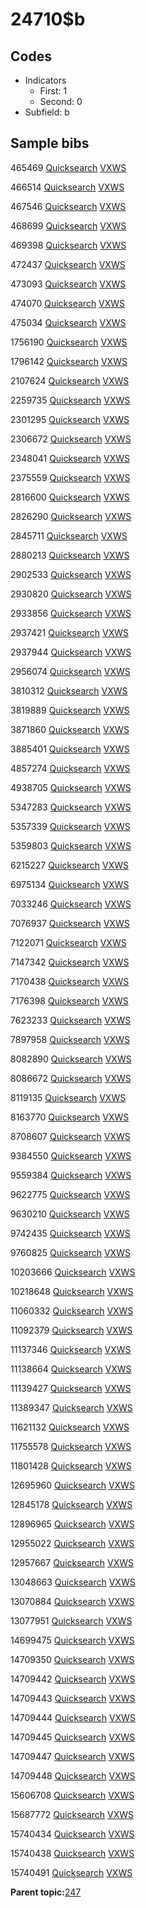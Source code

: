 # 24710$b

## Codes

-   Indicators
    -   First: 1
    -   Second: 0
-   Subfield: b

## Sample bibs

465469 [Quicksearch](https://search.library.yale.edu/catalog/465469) [VXWS](http://prodorbis.library.yale.edu:7014/vxws/GetHoldingsService?bibId=465469)

466514 [Quicksearch](https://search.library.yale.edu/catalog/466514) [VXWS](http://prodorbis.library.yale.edu:7014/vxws/GetHoldingsService?bibId=466514)

467546 [Quicksearch](https://search.library.yale.edu/catalog/467546) [VXWS](http://prodorbis.library.yale.edu:7014/vxws/GetHoldingsService?bibId=467546)

468699 [Quicksearch](https://search.library.yale.edu/catalog/468699) [VXWS](http://prodorbis.library.yale.edu:7014/vxws/GetHoldingsService?bibId=468699)

469398 [Quicksearch](https://search.library.yale.edu/catalog/469398) [VXWS](http://prodorbis.library.yale.edu:7014/vxws/GetHoldingsService?bibId=469398)

472437 [Quicksearch](https://search.library.yale.edu/catalog/472437) [VXWS](http://prodorbis.library.yale.edu:7014/vxws/GetHoldingsService?bibId=472437)

473093 [Quicksearch](https://search.library.yale.edu/catalog/473093) [VXWS](http://prodorbis.library.yale.edu:7014/vxws/GetHoldingsService?bibId=473093)

474070 [Quicksearch](https://search.library.yale.edu/catalog/474070) [VXWS](http://prodorbis.library.yale.edu:7014/vxws/GetHoldingsService?bibId=474070)

475034 [Quicksearch](https://search.library.yale.edu/catalog/475034) [VXWS](http://prodorbis.library.yale.edu:7014/vxws/GetHoldingsService?bibId=475034)

1756190 [Quicksearch](https://search.library.yale.edu/catalog/1756190) [VXWS](http://prodorbis.library.yale.edu:7014/vxws/GetHoldingsService?bibId=1756190)

1796142 [Quicksearch](https://search.library.yale.edu/catalog/1796142) [VXWS](http://prodorbis.library.yale.edu:7014/vxws/GetHoldingsService?bibId=1796142)

2107624 [Quicksearch](https://search.library.yale.edu/catalog/2107624) [VXWS](http://prodorbis.library.yale.edu:7014/vxws/GetHoldingsService?bibId=2107624)

2259735 [Quicksearch](https://search.library.yale.edu/catalog/2259735) [VXWS](http://prodorbis.library.yale.edu:7014/vxws/GetHoldingsService?bibId=2259735)

2301295 [Quicksearch](https://search.library.yale.edu/catalog/2301295) [VXWS](http://prodorbis.library.yale.edu:7014/vxws/GetHoldingsService?bibId=2301295)

2306672 [Quicksearch](https://search.library.yale.edu/catalog/2306672) [VXWS](http://prodorbis.library.yale.edu:7014/vxws/GetHoldingsService?bibId=2306672)

2348041 [Quicksearch](https://search.library.yale.edu/catalog/2348041) [VXWS](http://prodorbis.library.yale.edu:7014/vxws/GetHoldingsService?bibId=2348041)

2375559 [Quicksearch](https://search.library.yale.edu/catalog/2375559) [VXWS](http://prodorbis.library.yale.edu:7014/vxws/GetHoldingsService?bibId=2375559)

2816600 [Quicksearch](https://search.library.yale.edu/catalog/2816600) [VXWS](http://prodorbis.library.yale.edu:7014/vxws/GetHoldingsService?bibId=2816600)

2826290 [Quicksearch](https://search.library.yale.edu/catalog/2826290) [VXWS](http://prodorbis.library.yale.edu:7014/vxws/GetHoldingsService?bibId=2826290)

2845711 [Quicksearch](https://search.library.yale.edu/catalog/2845711) [VXWS](http://prodorbis.library.yale.edu:7014/vxws/GetHoldingsService?bibId=2845711)

2880213 [Quicksearch](https://search.library.yale.edu/catalog/2880213) [VXWS](http://prodorbis.library.yale.edu:7014/vxws/GetHoldingsService?bibId=2880213)

2902533 [Quicksearch](https://search.library.yale.edu/catalog/2902533) [VXWS](http://prodorbis.library.yale.edu:7014/vxws/GetHoldingsService?bibId=2902533)

2930820 [Quicksearch](https://search.library.yale.edu/catalog/2930820) [VXWS](http://prodorbis.library.yale.edu:7014/vxws/GetHoldingsService?bibId=2930820)

2933856 [Quicksearch](https://search.library.yale.edu/catalog/2933856) [VXWS](http://prodorbis.library.yale.edu:7014/vxws/GetHoldingsService?bibId=2933856)

2937421 [Quicksearch](https://search.library.yale.edu/catalog/2937421) [VXWS](http://prodorbis.library.yale.edu:7014/vxws/GetHoldingsService?bibId=2937421)

2937944 [Quicksearch](https://search.library.yale.edu/catalog/2937944) [VXWS](http://prodorbis.library.yale.edu:7014/vxws/GetHoldingsService?bibId=2937944)

2956074 [Quicksearch](https://search.library.yale.edu/catalog/2956074) [VXWS](http://prodorbis.library.yale.edu:7014/vxws/GetHoldingsService?bibId=2956074)

3810312 [Quicksearch](https://search.library.yale.edu/catalog/3810312) [VXWS](http://prodorbis.library.yale.edu:7014/vxws/GetHoldingsService?bibId=3810312)

3819889 [Quicksearch](https://search.library.yale.edu/catalog/3819889) [VXWS](http://prodorbis.library.yale.edu:7014/vxws/GetHoldingsService?bibId=3819889)

3871860 [Quicksearch](https://search.library.yale.edu/catalog/3871860) [VXWS](http://prodorbis.library.yale.edu:7014/vxws/GetHoldingsService?bibId=3871860)

3885401 [Quicksearch](https://search.library.yale.edu/catalog/3885401) [VXWS](http://prodorbis.library.yale.edu:7014/vxws/GetHoldingsService?bibId=3885401)

4857274 [Quicksearch](https://search.library.yale.edu/catalog/4857274) [VXWS](http://prodorbis.library.yale.edu:7014/vxws/GetHoldingsService?bibId=4857274)

4938705 [Quicksearch](https://search.library.yale.edu/catalog/4938705) [VXWS](http://prodorbis.library.yale.edu:7014/vxws/GetHoldingsService?bibId=4938705)

5347283 [Quicksearch](https://search.library.yale.edu/catalog/5347283) [VXWS](http://prodorbis.library.yale.edu:7014/vxws/GetHoldingsService?bibId=5347283)

5357339 [Quicksearch](https://search.library.yale.edu/catalog/5357339) [VXWS](http://prodorbis.library.yale.edu:7014/vxws/GetHoldingsService?bibId=5357339)

5359803 [Quicksearch](https://search.library.yale.edu/catalog/5359803) [VXWS](http://prodorbis.library.yale.edu:7014/vxws/GetHoldingsService?bibId=5359803)

6215227 [Quicksearch](https://search.library.yale.edu/catalog/6215227) [VXWS](http://prodorbis.library.yale.edu:7014/vxws/GetHoldingsService?bibId=6215227)

6975134 [Quicksearch](https://search.library.yale.edu/catalog/6975134) [VXWS](http://prodorbis.library.yale.edu:7014/vxws/GetHoldingsService?bibId=6975134)

7033246 [Quicksearch](https://search.library.yale.edu/catalog/7033246) [VXWS](http://prodorbis.library.yale.edu:7014/vxws/GetHoldingsService?bibId=7033246)

7076937 [Quicksearch](https://search.library.yale.edu/catalog/7076937) [VXWS](http://prodorbis.library.yale.edu:7014/vxws/GetHoldingsService?bibId=7076937)

7122071 [Quicksearch](https://search.library.yale.edu/catalog/7122071) [VXWS](http://prodorbis.library.yale.edu:7014/vxws/GetHoldingsService?bibId=7122071)

7147342 [Quicksearch](https://search.library.yale.edu/catalog/7147342) [VXWS](http://prodorbis.library.yale.edu:7014/vxws/GetHoldingsService?bibId=7147342)

7170438 [Quicksearch](https://search.library.yale.edu/catalog/7170438) [VXWS](http://prodorbis.library.yale.edu:7014/vxws/GetHoldingsService?bibId=7170438)

7176398 [Quicksearch](https://search.library.yale.edu/catalog/7176398) [VXWS](http://prodorbis.library.yale.edu:7014/vxws/GetHoldingsService?bibId=7176398)

7623233 [Quicksearch](https://search.library.yale.edu/catalog/7623233) [VXWS](http://prodorbis.library.yale.edu:7014/vxws/GetHoldingsService?bibId=7623233)

7897958 [Quicksearch](https://search.library.yale.edu/catalog/7897958) [VXWS](http://prodorbis.library.yale.edu:7014/vxws/GetHoldingsService?bibId=7897958)

8082890 [Quicksearch](https://search.library.yale.edu/catalog/8082890) [VXWS](http://prodorbis.library.yale.edu:7014/vxws/GetHoldingsService?bibId=8082890)

8086672 [Quicksearch](https://search.library.yale.edu/catalog/8086672) [VXWS](http://prodorbis.library.yale.edu:7014/vxws/GetHoldingsService?bibId=8086672)

8119135 [Quicksearch](https://search.library.yale.edu/catalog/8119135) [VXWS](http://prodorbis.library.yale.edu:7014/vxws/GetHoldingsService?bibId=8119135)

8163770 [Quicksearch](https://search.library.yale.edu/catalog/8163770) [VXWS](http://prodorbis.library.yale.edu:7014/vxws/GetHoldingsService?bibId=8163770)

8708607 [Quicksearch](https://search.library.yale.edu/catalog/8708607) [VXWS](http://prodorbis.library.yale.edu:7014/vxws/GetHoldingsService?bibId=8708607)

9384550 [Quicksearch](https://search.library.yale.edu/catalog/9384550) [VXWS](http://prodorbis.library.yale.edu:7014/vxws/GetHoldingsService?bibId=9384550)

9559384 [Quicksearch](https://search.library.yale.edu/catalog/9559384) [VXWS](http://prodorbis.library.yale.edu:7014/vxws/GetHoldingsService?bibId=9559384)

9622775 [Quicksearch](https://search.library.yale.edu/catalog/9622775) [VXWS](http://prodorbis.library.yale.edu:7014/vxws/GetHoldingsService?bibId=9622775)

9630210 [Quicksearch](https://search.library.yale.edu/catalog/9630210) [VXWS](http://prodorbis.library.yale.edu:7014/vxws/GetHoldingsService?bibId=9630210)

9742435 [Quicksearch](https://search.library.yale.edu/catalog/9742435) [VXWS](http://prodorbis.library.yale.edu:7014/vxws/GetHoldingsService?bibId=9742435)

9760825 [Quicksearch](https://search.library.yale.edu/catalog/9760825) [VXWS](http://prodorbis.library.yale.edu:7014/vxws/GetHoldingsService?bibId=9760825)

10203666 [Quicksearch](https://search.library.yale.edu/catalog/10203666) [VXWS](http://prodorbis.library.yale.edu:7014/vxws/GetHoldingsService?bibId=10203666)

10218648 [Quicksearch](https://search.library.yale.edu/catalog/10218648) [VXWS](http://prodorbis.library.yale.edu:7014/vxws/GetHoldingsService?bibId=10218648)

11060332 [Quicksearch](https://search.library.yale.edu/catalog/11060332) [VXWS](http://prodorbis.library.yale.edu:7014/vxws/GetHoldingsService?bibId=11060332)

11092379 [Quicksearch](https://search.library.yale.edu/catalog/11092379) [VXWS](http://prodorbis.library.yale.edu:7014/vxws/GetHoldingsService?bibId=11092379)

11137346 [Quicksearch](https://search.library.yale.edu/catalog/11137346) [VXWS](http://prodorbis.library.yale.edu:7014/vxws/GetHoldingsService?bibId=11137346)

11138664 [Quicksearch](https://search.library.yale.edu/catalog/11138664) [VXWS](http://prodorbis.library.yale.edu:7014/vxws/GetHoldingsService?bibId=11138664)

11139427 [Quicksearch](https://search.library.yale.edu/catalog/11139427) [VXWS](http://prodorbis.library.yale.edu:7014/vxws/GetHoldingsService?bibId=11139427)

11389347 [Quicksearch](https://search.library.yale.edu/catalog/11389347) [VXWS](http://prodorbis.library.yale.edu:7014/vxws/GetHoldingsService?bibId=11389347)

11621132 [Quicksearch](https://search.library.yale.edu/catalog/11621132) [VXWS](http://prodorbis.library.yale.edu:7014/vxws/GetHoldingsService?bibId=11621132)

11755578 [Quicksearch](https://search.library.yale.edu/catalog/11755578) [VXWS](http://prodorbis.library.yale.edu:7014/vxws/GetHoldingsService?bibId=11755578)

11801428 [Quicksearch](https://search.library.yale.edu/catalog/11801428) [VXWS](http://prodorbis.library.yale.edu:7014/vxws/GetHoldingsService?bibId=11801428)

12695960 [Quicksearch](https://search.library.yale.edu/catalog/12695960) [VXWS](http://prodorbis.library.yale.edu:7014/vxws/GetHoldingsService?bibId=12695960)

12845178 [Quicksearch](https://search.library.yale.edu/catalog/12845178) [VXWS](http://prodorbis.library.yale.edu:7014/vxws/GetHoldingsService?bibId=12845178)

12896965 [Quicksearch](https://search.library.yale.edu/catalog/12896965) [VXWS](http://prodorbis.library.yale.edu:7014/vxws/GetHoldingsService?bibId=12896965)

12955022 [Quicksearch](https://search.library.yale.edu/catalog/12955022) [VXWS](http://prodorbis.library.yale.edu:7014/vxws/GetHoldingsService?bibId=12955022)

12957667 [Quicksearch](https://search.library.yale.edu/catalog/12957667) [VXWS](http://prodorbis.library.yale.edu:7014/vxws/GetHoldingsService?bibId=12957667)

13048663 [Quicksearch](https://search.library.yale.edu/catalog/13048663) [VXWS](http://prodorbis.library.yale.edu:7014/vxws/GetHoldingsService?bibId=13048663)

13070884 [Quicksearch](https://search.library.yale.edu/catalog/13070884) [VXWS](http://prodorbis.library.yale.edu:7014/vxws/GetHoldingsService?bibId=13070884)

13077951 [Quicksearch](https://search.library.yale.edu/catalog/13077951) [VXWS](http://prodorbis.library.yale.edu:7014/vxws/GetHoldingsService?bibId=13077951)

14699475 [Quicksearch](https://search.library.yale.edu/catalog/14699475) [VXWS](http://prodorbis.library.yale.edu:7014/vxws/GetHoldingsService?bibId=14699475)

14709350 [Quicksearch](https://search.library.yale.edu/catalog/14709350) [VXWS](http://prodorbis.library.yale.edu:7014/vxws/GetHoldingsService?bibId=14709350)

14709442 [Quicksearch](https://search.library.yale.edu/catalog/14709442) [VXWS](http://prodorbis.library.yale.edu:7014/vxws/GetHoldingsService?bibId=14709442)

14709443 [Quicksearch](https://search.library.yale.edu/catalog/14709443) [VXWS](http://prodorbis.library.yale.edu:7014/vxws/GetHoldingsService?bibId=14709443)

14709444 [Quicksearch](https://search.library.yale.edu/catalog/14709444) [VXWS](http://prodorbis.library.yale.edu:7014/vxws/GetHoldingsService?bibId=14709444)

14709445 [Quicksearch](https://search.library.yale.edu/catalog/14709445) [VXWS](http://prodorbis.library.yale.edu:7014/vxws/GetHoldingsService?bibId=14709445)

14709447 [Quicksearch](https://search.library.yale.edu/catalog/14709447) [VXWS](http://prodorbis.library.yale.edu:7014/vxws/GetHoldingsService?bibId=14709447)

14709448 [Quicksearch](https://search.library.yale.edu/catalog/14709448) [VXWS](http://prodorbis.library.yale.edu:7014/vxws/GetHoldingsService?bibId=14709448)

15606708 [Quicksearch](https://search.library.yale.edu/catalog/15606708) [VXWS](http://prodorbis.library.yale.edu:7014/vxws/GetHoldingsService?bibId=15606708)

15687772 [Quicksearch](https://search.library.yale.edu/catalog/15687772) [VXWS](http://prodorbis.library.yale.edu:7014/vxws/GetHoldingsService?bibId=15687772)

15740434 [Quicksearch](https://search.library.yale.edu/catalog/15740434) [VXWS](http://prodorbis.library.yale.edu:7014/vxws/GetHoldingsService?bibId=15740434)

15740438 [Quicksearch](https://search.library.yale.edu/catalog/15740438) [VXWS](http://prodorbis.library.yale.edu:7014/vxws/GetHoldingsService?bibId=15740438)

15740491 [Quicksearch](https://search.library.yale.edu/catalog/15740491) [VXWS](http://prodorbis.library.yale.edu:7014/vxws/GetHoldingsService?bibId=15740491)

**Parent topic:**[247](../../tags/247/247.md)

